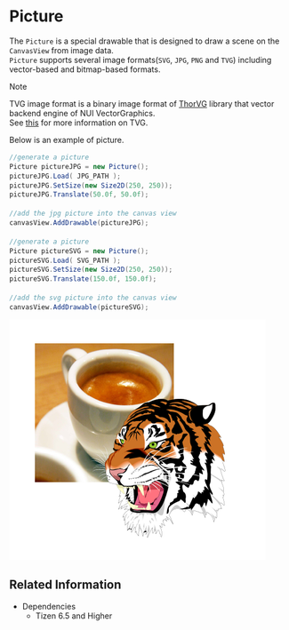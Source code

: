 # Picture
The `Picture` is a special drawable that is designed to draw a scene on the `CanvasView` from image data.<br>
`Picture` supports several image formats(`SVG`, `JPG`, `PNG` and `TVG`) including vector-based and bitmap-based formats.

> [!NOTE]
> TVG image format is a binary image format of [ThorVG](https://www.thorvg.org) library that vector backend engine of NUI VectorGraphics. <br>See [this](https://www.thorvg.org/about) for more information on TVG.

Below is an example of picture.

```cs
//generate a picture
Picture pictureJPG = new Picture();
pictureJPG.Load( JPG_PATH );
pictureJPG.SetSize(new Size2D(250, 250));
pictureJPG.Translate(50.0f, 50.0f);

//add the jpg picture into the canvas view
canvasView.AddDrawable(pictureJPG);

//generate a picture
Picture pictureSVG = new Picture();
pictureSVG.Load( SVG_PATH );
pictureSVG.SetSize(new Size2D(250, 250));
pictureSVG.Translate(150.0f, 150.0f);

//add the svg picture into the canvas view
canvasView.AddDrawable(pictureSVG);
```

![Picture](./media/vectorgraphics_picture.png)


## Related Information
- Dependencies
  -   Tizen 6.5 and Higher
